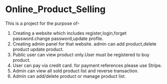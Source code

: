 # Online_Product_Selling
This is a project for the purpose of-
1) Creating a website which includes register,login,forget password.change password,update profile.
2) Creating admin panel for that website. admin can add product,delete product update product.
3) Public user can view product only.User must be registered to buy product.
4) User can pay via credit card. for payment references please use Stripe.
5) Admin can view all sold product list and reverse transaction.
6) Admin can add/delete product or manage product list.
